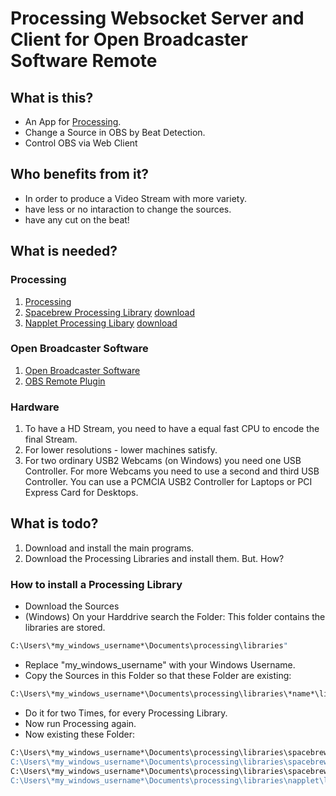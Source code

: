 Processing Websocket Server and Client for Open Broadcaster Software Remote
==================================================

What is this?
--------------------------------------

- An App for [Processing](http://processing.org).
- Change a Source in OBS by Beat Detection.
- Control OBS via Web Client

Who benefits from it?
--------------------------------------

- In order to produce a Video Stream with more variety.
- have less or no intaraction to change the sources.
- have any cut on the beat!

What is needed?
--------------------------------------

### Processing
1. [Processing](https://processing.org/download)
2. [Spacebrew Processing Library](https://github.com/Spacebrew/spacebrewP5) [download](https://github.com/Spacebrew/spacebrewP5/archive/master.zip)
3. [Napplet Processing Libary](https://github.com/acsmith/napplet) [download](https://github.com/acsmith/napplet/downloads)

### Open Broadcaster Software
1. [Open Broadcaster Software](https://obsproject.com/)
2. [OBS Remote Plugin](http://www.obsremote.com/download.html)

### Hardware
1. To have a HD Stream, you need to have a equal fast CPU to encode the final Stream.
2. For lower resolutions - lower machines satisfy.
3. For two ordinary USB2 Webcams (on Windows) you need one USB Controller. For more Webcams you need to use a second and third USB Controller. You can use a PCMCIA USB2 Controller for Laptops or PCI Express Card for Desktops.

What is todo?
--------------------------------------
1. Download and install the main programs.
2. Download the Processing Libraries and install them. But. How?

### How to install a Processing Library
- Download the Sources
- (Windows) On your Harddrive search the Folder: This folder contains the libraries are stored.
```bash
C:\Users\*my_windows_username*\Documents\processing\libraries"
```
- Replace "my_windows_username" with your Windows Username.
- Copy the Sources in this Folder so that these Folder are existing:
```bash
C:\Users\*my_windows_username*\Documents\processing\libraries\*name*\library\*name*.jar"
```
- Do it for two Times, for every Processing Library.
- Now run Processing again.
- Now existing these Folder:
```bash
C:\Users\*my_windows_username*\Documents\processing\libraries\spacebrew\library\json4processing.jar"
C:\Users\*my_windows_username*\Documents\processing\libraries\spacebrew\library\Websocket.jar"
C:\Users\*my_windows_username*\Documents\processing\libraries\spacebrew\library\spacebrew.jar"
C:\Users\*my_windows_username*\Documents\processing\libraries\napplet\library\napplet.jar"
```